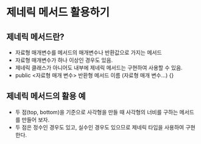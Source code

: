 # 제네릭 메서드 활용하기

## 제네릭 메서드란?

- 자료형 매개변수를 메서드의 매개변수나 반환값으로 가지는 메서드
- 자료형 매개변수가 하나 이상인 경우도 있음.
- 제네릭 클래스가 아니어도 내부에 제네릭 메서드는 구현하여 사용할 수 있음.
- public <자료형 매개 변수> 반환형 메서드 이름 (자료형 매개 변수...) {}

## 제네릭 메서드의 활용 예

- 두 점(top, bottom)을 기준으로 사각형을 만들 때 사각형의 너비를 구하는 메서드를 만들어 보자.
- 두 점은 정수인 경우도 있고, 실수인 경우도 있으므로 제네릭 타입을 사용하여 구현한다.